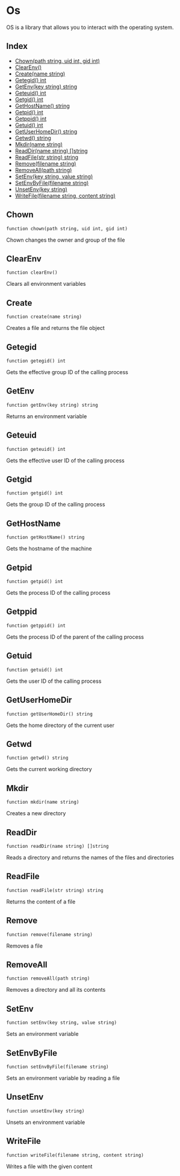 # Os

OS is a library that allows you to interact with the operating system.

## Index

- [Chown(path string, uid int, gid int)](#chown)
- [ClearEnv()](#clearenv)
- [Create(name string)](#create)
- [Getegid() int](#getegid)
- [GetEnv(key string) string](#getenv)
- [Geteuid() int](#geteuid)
- [Getgid() int](#getgid)
- [GetHostName() string](#gethostname)
- [Getpid() int](#getpid)
- [Getppid() int](#getppid)
- [Getuid() int](#getuid)
- [GetUserHomeDir() string](#getuserhomedir)
- [Getwd() string](#getwd)
- [Mkdir(name string)](#mkdir)
- [ReadDir(name string) []string](#readdir)
- [ReadFile(str string) string](#readfile)
- [Remove(filename string)](#remove)
- [RemoveAll(path string)](#removeall)
- [SetEnv(key string, value string)](#setenv)
- [SetEnvByFile(filename string)](#setenvbyfile)
- [UnsetEnv(key string)](#unsetenv)
- [WriteFile(filename string, content string)](#writefile)

## Chown
```
function chown(path string, uid int, gid int)
```
Chown changes the owner and group of the file

## ClearEnv
```
function clearEnv()
```
Clears all environment variables

## Create
```
function create(name string)
```
Creates a file and returns the file object

## Getegid
```
function getegid() int
```
Gets the effective group ID of the calling process

## GetEnv
```
function getEnv(key string) string
```
Returns an environment variable

## Geteuid
```
function geteuid() int
```
Gets the effective user ID of the calling process

## Getgid
```
function getgid() int
```
Gets the group ID of the calling process

## GetHostName
```
function getHostName() string
```
Gets the hostname of the machine

## Getpid
```
function getpid() int
```
Gets the process ID of the calling process

## Getppid
```
function getppid() int
```
Gets the process ID of the parent of the calling process

## Getuid
```
function getuid() int
```
Gets the user ID of the calling process

## GetUserHomeDir
```
function getUserHomeDir() string
```
Gets the home directory of the current user

## Getwd
```
function getwd() string
```
Gets the current working directory

## Mkdir
```
function mkdir(name string)
```
Creates a new directory

## ReadDir
```
function readDir(name string) []string
```
Reads a directory and returns the names of the files and directories

## ReadFile
```
function readFile(str string) string
```
Returns the content of a file

## Remove
```
function remove(filename string)
```
Removes a file

## RemoveAll
```
function removeAll(path string)
```
Removes a directory and all its contents

## SetEnv
```
function setEnv(key string, value string)
```
Sets an environment variable

## SetEnvByFile
```
function setEnvByFile(filename string)
```
Sets an environment variable by reading a file

## UnsetEnv
```
function unsetEnv(key string)
```
Unsets an environment variable

## WriteFile
```
function writeFile(filename string, content string)
```
Writes a file with the given content